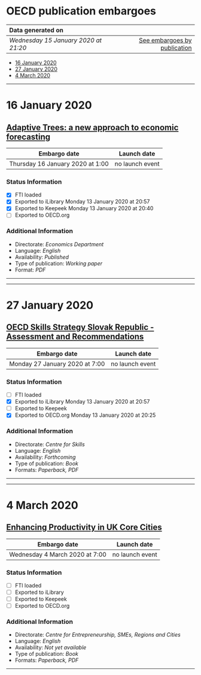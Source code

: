 # OECD publication embargoes

Data generated on | |
|:-----|------:|
| *Wednesday 15 January 2020 at 21:20* | [See embargoes by publication](embargoes-by-publication.md) |

* [16 January 2020](#16-january-2020)
* [27 January 2020](#27-january-2020)
* [4 March 2020](#4-march-2020)

------

# 16 January 2020

## [Adaptive Trees: a new approach to economic forecasting](https://doi.org/10.1787/5569a0aa-en)

Embargo date | Launch date
-------------|:------------:
Thursday 16 January 2020 at 1:00 | no launch event

### Status Information

- [x] FTI loaded 
- [x] Exported to iLibrary Monday 13 January 2020 at 20:57
- [x] Exported to Keepeek Monday 13 January 2020 at 20:40
- [ ] Exported to OECD.org

### Additional Information

* Directorate: *Economics Department*
* Language: *English*
* Availability: *Published*
* Type of publication: *Working paper*
* Format: *PDF*

------

------

# 27 January 2020

## [OECD Skills Strategy Slovak Republic - Assessment and Recommendations](https://doi.org/10.1787/bb688e68-en)

Embargo date | Launch date
-------------|:------------:
Monday 27 January 2020 at 7:00 | no launch event

### Status Information

- [ ] FTI loaded
- [x] Exported to iLibrary Monday 13 January 2020 at 20:57
- [ ] Exported to Keepeek
- [x] Exported to OECD.org Monday 13 January 2020 at 20:25

### Additional Information

* Directorate: *Centre for Skills*
* Language: *English*
* Availability: *Forthcoming*
* Type of publication: *Book*
* Formats: *Paperback, PDF*

------

------

# 4 March 2020

## [Enhancing Productivity in UK Core Cities](https://doi.org/10.1787/9ef55ff7-en)

Embargo date | Launch date
-------------|:------------:
Wednesday 4 March 2020 at 7:00 | no launch event

### Status Information

- [ ] FTI loaded
- [ ] Exported to iLibrary
- [ ] Exported to Keepeek
- [ ] Exported to OECD.org

### Additional Information

* Directorate: *Centre for Entrepreneurship, SMEs, Regions and Cities*
* Language: *English*
* Availability: *Not yet available*
* Type of publication: *Book*
* Formats: *Paperback, PDF*

------